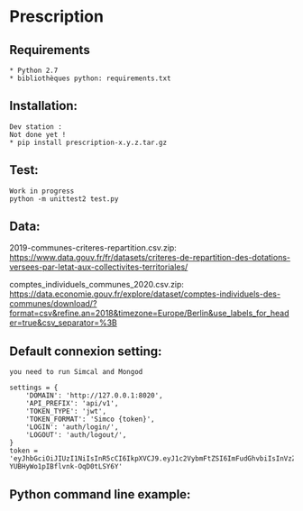 Prescription
=========

Requirements
-----------
    * Python 2.7
    * bibliothèques python: requirements.txt
    
Installation:
------------
    Dev station :
    Not done yet !
    * pip install prescription-x.y.z.tar.gz

Test:
-----
    Work in progress
    python -m unittest2 test.py


Data:
-----

2019-communes-criteres-repartition.csv.zip:
 https://www.data.gouv.fr/fr/datasets/criteres-de-repartition-des-dotations-versees-par-letat-aux-collectivites-territoriales/  

comptes_individuels_communes_2020.csv.zip:
https://data.economie.gouv.fr/explore/dataset/comptes-individuels-des-communes/download/?format=csv&refine.an=2018&timezone=Europe/Berlin&use_labels_for_header=true&csv_separator=%3B

Default connexion setting:
-------------------------

    you need to run Simcal and Mongod

    settings = {
        'DOMAIN': 'http://127.0.0.1:8020',
        'API_PREFIX': 'api/v1',
        'TOKEN_TYPE': 'jwt',
        'TOKEN_FORMAT': 'Simco {token}',
        'LOGIN': 'auth/login/',
        'LOGOUT': 'auth/logout/',
    }
    token = 'eyJhbGciOiJIUzI1NiIsInR5cCI6IkpXVCJ9.eyJ1c2VybmFtZSI6ImFudGhvbiIsInVzZXJfaWQiOjExLCJlbWFpbCI6IiIsImV4cCI6MTUzNTgwNTI4MX0.jCS2XKVh0zq9zcY-YUBHyWo1pIBflvnk-OqD0tLSY6Y'





Python command line example:
------------

